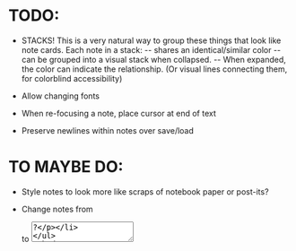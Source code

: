 TODO:
=====

* STACKS!  This is a very natural way to group these things that look like
    note cards.  Each note in a stack:
      -- shares an identical/similar color
      -- can be grouped into a visual stack when collapsed.
      -- When expanded, the color can indicate the relationship.  (Or visual
      lines connecting them, for colorblind accessibility)

* Allow changing fonts

* When re-focusing a note, place cursor at end of text

* Preserve newlines within notes over save/load

TO MAYBE DO:
============

* Style notes to look more like scraps of notebook paper or post-its?

* Change notes from <div> to <textarea>?
